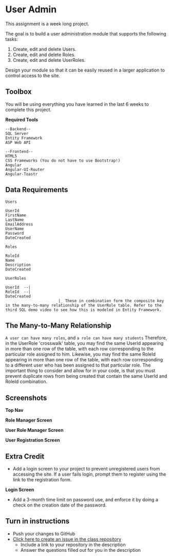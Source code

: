 # User Admin

This assignment is a week long project.

The goal is to build a user administration module that supports the following tasks:

1. Create, edit and delete Users.
2. Create, edit and delete Roles.
3. Create, edit and delete UserRoles.

Design your module so that it can be easily reused in a larger application to control access to the site.

## Toolbox
You will be using everything you have learned in the last 6 weeks to complete this project. 

**Required Tools**
```
--Backend--
SQL Server
Entity Framework
ASP Web API

--Frontend--
HTML5
CSS Frameworks (You do not have to use Bootstrap!)
Angular
Angular-UI-Router
Angular-Toastr
```

## Data Requirements
`Users`
```
UserId
FirstName
LastName
EmailAddress
UserName
Password
DateCreated
```

`Roles`
```
RoleId
Name
Description
DateCreated
```

`UserRoles`
```
UserId  --|
RoleId  --|
DateCreated
					   |_ These in combination form the composite key in the many-to-many relationship of the UserRole table. Refer to the third SQL demo video to see how this is modeled in Entity Framework.
```

## The Many-to-Many Relationship
`A user can have many roles`, and `a role can have many students`
Therefore, in the UserRole 'crosswalk' table, you may find the same UserId appearing in more than one row of the table, with each row corresponding to the particular role assigned to him. Likewise, you may find the same RoleId appearing in more than one row of the table, with each row corresponding to a different user who has been assigned to that particular role. The important thing to consider and allow for in your code, is that you must prevent duplicate rows from being created that contain the same UserId and RoleId combination.

## Screenshots
**Top Nav**<br />
<img src="http://i.imgur.com/a/HLG5H.png" alt="">

**Role Manager Screen**<br />
<img src="http://i.imgur.com/a/BfejN.png" alt="">

**User Role Manager Screen**<br />
<img src="http://i.imgur.com/a/grb5D.png" alt="">

**User Registration Screen**<br />
<img src="http://i.imgur.com/AJbDuFm.png" alt="">


## Extra Credit

* Add a login screen to your project to prevent unregistered users from accessing the site. If a user fails login, prompt them to register using the link to the registration form.

**Login Screen**<br />
<img src="http://i.imgur.com/a/RpdqP.png" alt="">

* Add a 3-month time limit on password use, and enforce it by doing a check on the creation date of the password.

## Turn in instructions
* Push your changes to GitHub 
* [Click here to create an issue in the class repository](https://www.github.com/OriginCodeAcademy/2016-SC-WinterCohort/issues/new?title=17-UserAdmin&body=1.%20Where%20can%20I%20find%20your%20repository%3F%20(Paste%20the%20url%20of%20your%20repository%20below)%0A%0A2.%20How%20many%20screens%20were%20you%20able%20to%20complete%3F%0A%0A3.%20Did%20you%20complete%20any%20of%20the%20extras%3F)
	* Include a link to your repository in the description
	* Answer the questions filled out for you in the description